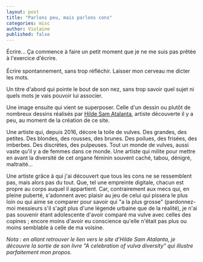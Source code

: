 ```yaml
---
layout: post
title: "Parlons peu, mais parlons cons"
categories: misc
author: Violaine
published: false
---
```

Écrire...
Ça commence à faire un petit moment que je ne me suis pas prêtée à l'exercice d'écrire.  
<br>
Écrire spontannement, sans trop réfléchir. Laisser mon cerveau me dicter les mots.  

Un titre d'abord qui pointe le bout de son nez, sans trop savoir quel sujet ni quels mots je vais pouvoir lui associer.  

Une image ensuite qui vient se superposer. Celle d'un dessin ou plutôt de nombreux dessins réalisés par <a href="https://www.thevulvagallery.com/about">Hilde Sam Atalanta</a>, artiste découverte il y a peu, au moment de la création de ce site.  

Une artiste qui, depuis 2016, décore la toile de vulves. Des grandes, des petites. Des blondes, des rousses, des brunes. Des poilues, des frisées, des imberbes. Des discrètes, des pulpeuses. Tout un monde de vulves, aussi vaste qu'il y a de femmes dans ce monde. Une artiste qui milite pour mettre en avant la diversité de cet organe féminin souvent caché, tabou, dénigré, maltraité...
  

Une artiste grâce à qui j'ai découvert que tous les cons ne se ressemblent pas, mais alors pas du tout. Que, tel une empreinte digitale, chacun est propre au corps auquel il appartient. Car, contrairement aux mecs qui, en pleine puberté, s'adonnent avec plaisir au jeu de celui qui pissera le plus loin ou qui aime se comparer pour savoir qui "a la plus grosse" (pardonnez-moi messieurs s'il s'agit plus d'une légende urbaine que de la réalité), je n'ai pas souvenir étant adolescente d'avoir comparé ma vulve avec celles des copines ; encore moins d'avoir eu conscience qu'elle n'était pas plus ou moins semblable à celle de ma voisine.  


*Nota : en allant retrouver le lien vers le site d'Hilde Sam Atalanta, je découvre la sortie de son livre "A celebration of vulva diversity" qui illustre parfaitement mon propos.* 